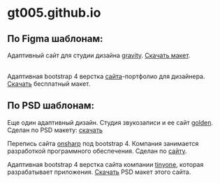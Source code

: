 # gt005.github.io
<meta name="yandex-verification" content="62d9068c791b0bb9" />
<h2>По Figma шаблонам:</h2> 
Адаптивный сайт для студии дизайна <a href="https://gt005.github.io/gravity/">gravity</a>. <a href="https://gt005.github.io/gravity/Gravity.fig">Скачать макет</a>. <br> <br>

Адаптивная bootstrap 4 верстка <a href="http://gt005.github.io/designer_portfolio/">сайта</a>-портфолио для дизайнера. <a href="http://gt005.github.io/designer_portfolio/Free  Landing  Page Template.fig">Скачать</a> бесплатный макет.

<h2>По PSD шаблонам:</h2> 

Еще один адаптивный дизайн. Студия звукозаписи и ее сайт <a href="https://gt005.github.io/golden/">golden</a>. Сделан по PSD макету: <a href="https://gt005.github.io/golden/Golden-One Page Web Template.psd">скачать</a>

Перепись сайта <a href="http://gt005.github.io/onsharp-copy/">onsharp</a> под bootstrap 4. Компания занимается разработкой программного обеспечения. Сделан по <a href="https://www.onsharp.com">сайту</a>.

Адаптивная bootstrap 4 верстка сайта компании <a href="http://gt005.github.io/tinyone/">tinyone</a>, которая разрабатывает приложения. <a href="http://gt005.github.io/tinyone/tinyone.psd">Скачать</a> PSD макет этого сайта.


